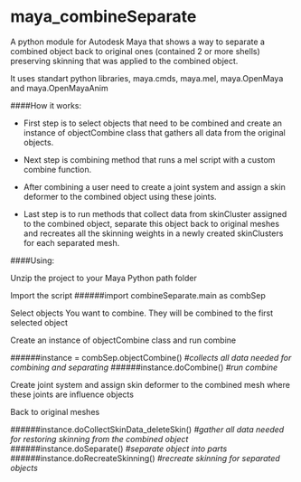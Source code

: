 # maya_combineSeparate

A python module for Autodesk Maya that shows a way to separate a combined object back to original ones (contained 2 or more shells) preserving skinning that was applied to the combined object.

It uses standart python libraries, maya.cmds, maya.mel, maya.OpenMaya and maya.OpenMayaAnim

####How it works:

- First step is to select objects that need to be combined and create an instance of objectCombine class that gathers all data from the original objects.

- Next step is combining method that runs a mel script with a custom combine function.
 
- After combining a user need to create a joint system and assign a skin deformer to the combined object using these joints. 

- Last step is to run methods that collect data from skinCluster assigned to the combined object, separate this object back to original meshes and recreates all the skinning weights in a newly created skinClusters for each separated mesh.
 
 
####Using:

Unzip the project to your Maya Python path folder

Import the script
######import combineSeparate.main as combSep

Select objects You want to combine. They will be combined to the first selected object

Create an instance of objectCombine class and run combine

######instance = combSep.objectCombine()  *#collects all data needed for combining and separating*
######instance.doCombine() *#run combine*


Create joint system and assign skin deformer to the combined mesh where these joints are influence objects

Back to original meshes

######instance.doCollectSkinData_deleteSkin() *#gather all data needed for restoring skinning from the combined object*
######instance.doSeparate() *#separate object into parts*
######instance.doRecreateSkinning() *#recreate skinning for separated objects*


